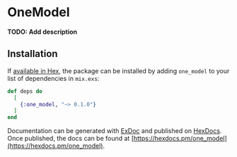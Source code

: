 # OneModel

**TODO: Add description**

## Installation

If [available in Hex](https://hex.pm/docs/publish), the package can be installed
by adding `one_model` to your list of dependencies in `mix.exs`:

```elixir
def deps do
  [
    {:one_model, "~> 0.1.0"}
  ]
end
```

Documentation can be generated with [ExDoc](https://github.com/elixir-lang/ex_doc)
and published on [HexDocs](https://hexdocs.pm). Once published, the docs can
be found at [https://hexdocs.pm/one_model](https://hexdocs.pm/one_model).

